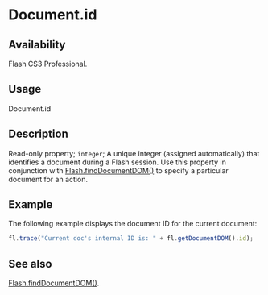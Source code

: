 # Document.id

## Availability

Flash CS3 Professional.

## Usage

Document.id

## Description

Read-only property; `integer`; A unique integer (assigned automatically) that identifies a document during a Flash session. Use this property in conjunction with [Flash.findDocumentDOM()](../Flash_object/Flash25.md) to specify a particular document for an action.

## Example

The following example displays the document ID for the current document:

```javascript
fl.trace("Current doc's internal ID is: " + fl.getDocumentDOM().id);
```

## See also

[Flash.findDocumentDOM()](../Flash_object/Flash25.md).
